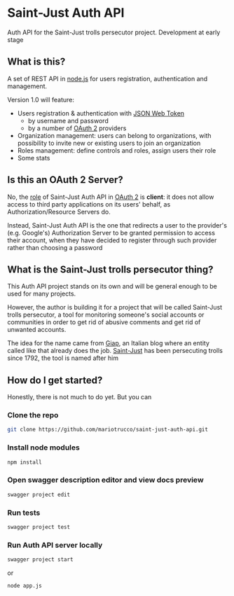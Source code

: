 # Saint-Just Auth API
Auth API for the Saint-Just trolls persecutor project.
Development at early stage

## What is this?
A set of REST API in [node.js](https://nodejs.org) for users registration, authentication and management.

Version 1.0 will feature:

* Users registration & authentication with [JSON Web Token](https://tools.ietf.org/html/rfc7519)
  * by username and password
  * by a number of [OAuth 2](https://tools.ietf.org/html/rfc6749) providers
* Organization management: users can belong to organizations, with possibility to invite new or existing users to join an organization
* Roles management: define controls and roles, assign users their role
* Some stats

## Is this an OAuth 2 Server?
No, the [role](https://tools.ietf.org/html/rfc6749#section-1.1) of Saint-Just Auth API in [OAuth 2](https://tools.ietf.org/html/rfc6749) is **client**: it does not allow access to third party applications on its users' behalf, as Authorization/Resource Servers do. 

Instead, Saint-Just Auth API is the one that redirects a user to the provider's (e.g. Google's) Authorization Server to be granted permission to access their account, when they have decided to register through such provider rather than choosing a password

## What is the Saint-Just trolls persecutor thing?
This Auth API project stands on its own and will be general enough to be used for many projects. 

However, the author is building it for a project that will be called Saint-Just trolls persecutor, a tool for monitoring someone's social accounts or communities in order to get rid of abusive comments and get rid of unwanted accounts.

The idea for the name came from [Giap](http://www.wumingfoundation.com/giap/),  an Italian blog where an entity called like that already does the job. [Saint-Just](https://it.wikipedia.org/wiki/Louis_Antoine_de_Saint-Just "Louis Antoine de Saint-Just") has been persecuting trolls since 1792, the tool is named after him

## How do I get started?

Honestly, there is not much to do yet. But you can 

### Clone the repo
```bash
git clone https://github.com/mariotrucco/saint-just-auth-api.git
```

### Install node modules
```bash
npm install
```

### Open swagger description editor and view docs preview
```bash
swagger project edit
```

### Run tests
```bash
swagger project test
```

### Run Auth API server locally
```bash
swagger project start
```
or
```bash
node app.js
```

